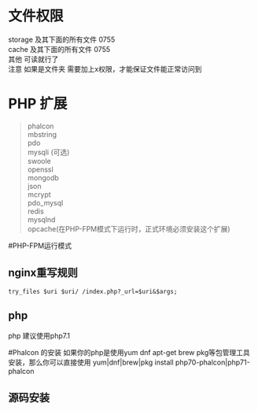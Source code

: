 # 文件权限
storage 及其下面的所有文件 0755  
cache 及其下面的所有文件 0755  
其他 可读就行了  
注意 如果是文件夹 需要加上x权限，才能保证文件能正常访问到

# PHP 扩展
> phalcon  
mbstring  
pdo  
mysqli (可选)  
swoole  
openssl  
mongodb  
json  
mcrypt   
pdo_mysql  
redis  
mysqlnd  
opcache(在PHP-FPM模式下运行时，正式环境必须安装这个扩展)  
 

#PHP-FPM运行模式

## nginx重写规则
```rewrite ruler
try_files $uri $uri/ /index.php?_url=$uri&$args;
```
## php
php 建议使用php7.1

#Phalcon 的安装
如果你的php是使用yum dnf apt-get  brew pkg等包管理工具安装，那么你可以直接使用
yum|dnf|brew|pkg install php70-phalcon|php71-phalcon 
 
## 源码安装 
